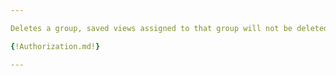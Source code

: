 ```yaml
---

Deletes a group, saved views assigned to that group will not be deleted.

{!Authorization.md!}

---
```

